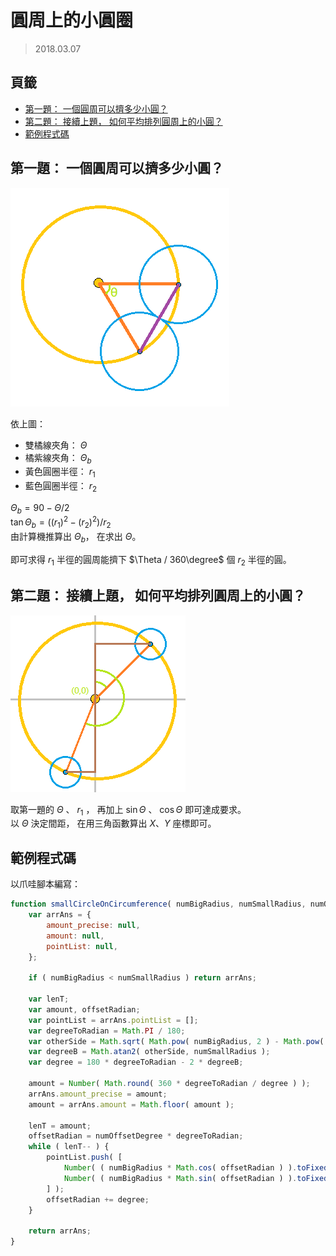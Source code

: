 圓周上的小圓圈
=======


> 2018.03.07



## 頁籤


* [第一題： 一個圓周可以擠多少小圓？](#第一題：-一個圓周可以擠多少小圓？)
* [第二題： 接續上題， 如何平均排列圓周上的小圓？](#第二題：-接續上題，-如何平均排列圓周上的小圓？)
* [範例程式碼](#範例程式碼)



## 第一題： 一個圓周可以擠多少小圓？


![](./mmrepo/radianOfCircle3.png)

依上圖：

  * 雙橘線夾角： $\Theta$
  * 橘紫線夾角： $\Theta_b$
  * 黃色圓圈半徑： $r_1$
  * 藍色圓圈半徑： $r_2$

$\Theta_b = 90 - \Theta / 2$<br>
$\tan\Theta_b = ( (r_1)^2 - (r_2)^2 ) / r_2$<br>
由計算機推算出 $\Theta_b$， 在求出 $\Theta$。

即可求得 $r_1$ 半徑的圓周能擠下 $\Theta / 360\degree$ 個 $r_2$ 半徑的圓。



## 第二題： 接續上題， 如何平均排列圓周上的小圓？


![](./mmrepo/circleInAlignment.png)

取第一題的 $\Theta$ 、 $r_1$ ，
再加上 $\sin\Theta$ 、 $\cos\Theta$ 即可達成要求。<br>
以 $\Theta$ 決定間距， 在用三角函數算出 $X$、$Y$ 座標即可。



## 範例程式碼


以爪哇腳本編寫：

```js
function smallCircleOnCircumference( numBigRadius, numSmallRadius, numOffsetDegree ) {
    var arrAns = {
        amount_precise: null,
        amount: null,
        pointList: null,
    };

    if ( numBigRadius < numSmallRadius ) return arrAns;

    var lenT;
    var amount, offsetRadian;
    var pointList = arrAns.pointList = [];
    var degreeToRadian = Math.PI / 180;
    var otherSide = Math.sqrt( Math.pow( numBigRadius, 2 ) - Math.pow( numSmallRadius, 2 ) );
    var degreeB = Math.atan2( otherSide, numSmallRadius );
    var degree = 180 * degreeToRadian - 2 * degreeB;

    amount = Number( Math.round( 360 * degreeToRadian / degree ) );
    arrAns.amount_precise = amount;
    amount = arrAns.amount = Math.floor( amount );

    lenT = amount;
    offsetRadian = numOffsetDegree * degreeToRadian;
    while ( lenT-- ) {
        pointList.push( [
            Number( ( numBigRadius * Math.cos( offsetRadian ) ).toFixed(2) ),
            Number( ( numBigRadius * Math.sin( offsetRadian ) ).toFixed(2) ),
        ] );
        offsetRadian += degree;
    }

    return arrAns;
}
```

